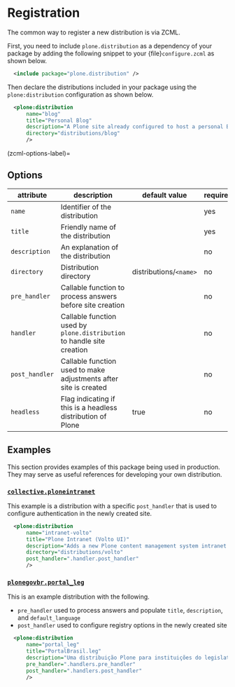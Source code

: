 # Registration

The common way to register a new distribution is via ZCML.

First, you need to include `plone.distribution` as a dependency of your package by adding the following snippet to your {file}`configure.zcml` as shown below.

```xml
  <include package="plone.distribution" />
```

Then declare the distributions included in your package using the `plone:distribution` configuration as shown below.

```xml
  <plone:distribution
      name="blog"
      title="Personal Blog"
      description="A Plone site already configured to host a personal Blog."
      directory="distributions/blog"
      />
```


(zcml-options-label)=

## Options

| attribute | description | default value | required |
|--|--|--|--|
| `name` | Identifier of the distribution |  | yes |
| `title` | Friendly name of the distribution |  | yes |
| `description` | An explanation of the distribution |  | no |
| `directory` | Distribution directory | distributions/`<name>` | no |
| `pre_handler` | Callable function to process answers before site creation |  | no |
| `handler` | Callable function used by `plone.distribution` to handle site creation |  | no |
| `post_handler` | Callable function used to make adjustments after site is created  |  | no |
| `headless` | Flag indicating if this is a headless distribution of Plone  | true | no |

## Examples

This section provides examples of this package being used in production.
They may serve as useful references for developing your own distribution.

### [`collective.ploneintranet`](https://github.com/collective/collective.ploneintranet/blob/main/src/collective/ploneintranet/distributions.zcml)

This example is a distribution with a specific `post_handler` that is used to configure authentication in the newly created site.

```xml
  <plone:distribution
      name="intranet-volto"
      title="Plone Intranet (Volto UI)"
      description="Adds a new Plone content management system intranet using Volto UI."
      directory="distributions/volto"
      post_handler=".handler.post_handler"
      />
```

### [`plonegovbr.portal_leg`](https://github.com/plonegovbr/plonegovbr.portal_leg/blob/main/src/plonegovbr/portal_leg/distributions.zcml)

This is an example distribution with the following.

* `pre_handler` used to process answers and populate `title`, `description`, and `default_language`
* `post_handler` used to configure registry options in the newly created site

```xml
  <plone:distribution
      name="portal_leg"
      title="PortalBrasil.leg"
      description="Uma distribuição Plone para instituições do legislativo."
      pre_handler=".handlers.pre_handler"
      post_handler=".handlers.post_handler"
      />
```
